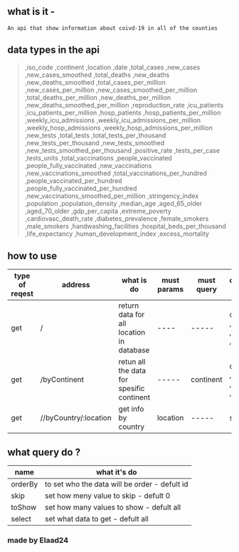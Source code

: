 ## what is it -

    An api that show information about coivd-19 in all of the counties

## data types in the api

> ,iso_code ,continent ,location ,date ,total_cases ,new_cases ,new_cases_smoothed ,total_deaths ,new_deaths ,new_deaths_smoothed ,total_cases_per_million ,new_cases_per_million ,new_cases_smoothed_per_million ,total_deaths_per_million ,new_deaths_per_million ,new_deaths_smoothed_per_million ,reproduction_rate ,icu_patients ,icu_patients_per_million ,hosp_patients ,hosp_patients_per_million ,weekly_icu_admissions ,weekly_icu_admissions_per_million ,weekly_hosp_admissions ,weekly_hosp_admissions_per_million ,new_tests ,total_tests ,total_tests_per_thousand ,new_tests_per_thousand ,new_tests_smoothed ,new_tests_smoothed_per_thousand ,positive_rate ,tests_per_case ,tests_units ,total_vaccinations ,people_vaccinated ,people_fully_vaccinated ,new_vaccinations ,new_vaccinations_smoothed ,total_vaccinations_per_hundred ,people_vaccinated_per_hundred ,people_fully_vaccinated_per_hundred ,new_vaccinations_smoothed_per_million ,stringency_index ,population ,population_density ,median_age ,aged_65_older ,aged_70_older ,gdp_per_capita ,extreme_poverty ,cardiovasc_death_rate ,diabetes_prevalence ,female_smokers ,male_smokers ,handwashing_facilities ,hospital_beds_per_thousand ,life_expectancy ,human_development_index ,excess_mortality

## how to use

| type of reqest | address               | what is do                                | must params | must query | optional query                 |
| -------------- | --------------------- | ----------------------------------------- | ----------- | ---------- | ------------------------------ |
| get            | /                     | return data for all location in database  | ----        | -----      | orderBy , skip ,toShow ,select |
| get            | /byContinent          | retun all the data for spesific continent | -----       | continent  | orderBy , skip ,toShow ,select |
| get            | //byCountry/:location | get info by country                       | location    | -----      | select                         |

## what query do ?

| name    | what it's do                                  |
| ------- | --------------------------------------------- |
| orderBy | to set who the data will be order - defult id |
| skip    | set how meny value to skip - defult 0         |
| toShow  | set how many values to show - defult all      |
| select  | set what data to get - defult all             |

### made by Elaad24
